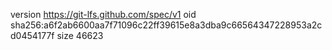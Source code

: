 version https://git-lfs.github.com/spec/v1
oid sha256:a6f2ab6600aa7f71096c22ff39615e8a3dba9c66564347228953a2cd0454177f
size 46623
